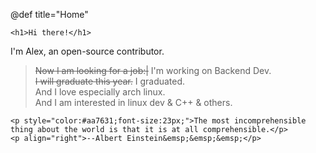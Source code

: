 @def title="Home"

~~~
<h1>Hi there!</h1>
~~~

I'm Alex, an open-source contributor.

>~~Now I am looking for a job:|~~ I'm working on Backend Dev. \
>~~I will graduate this year.~~ I graduated. \
>And I love especially arch linux. \
>And I am interested in linux dev & C++ & others.

~~~
<p style="color:#aa7631;font-size:23px;">The most incomprehensible thing about the world is that it is at all comprehensible.</p>
<p align="right">--Albert Einstein&emsp;&emsp;&emsp;</p>
~~~
